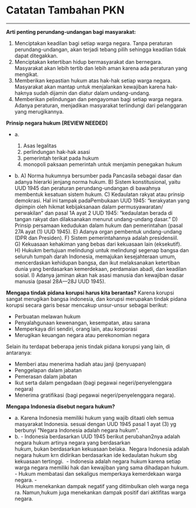 # Catatan Tambahan PKN
---

**Arti penting perundang-undangan bagi masyarakat:**
1. Menciptakan keadilan bagi setiap warga negara. Tanpa peraturan perundang-undangan, akan terjadi tebang pilih sehingga keadilan tidak dapat ditegakkan.
2. Menciptakan ketertiban hidup bermasyarakat dan bernegara. Masyarakat akan lebih tertib dan lebih aman karena ada peraturan yang mengikat.
3. Memberikan kepastian hukum atas hak-hak setiap warga negara. Masyarakat akan mantap untuk menjalankan kewajiban karena hak- haknya sudah dijamin dan diatur dalam undang-undang.
4. Memberikan pelindungan dan pengayoman bagi setiap warga negara. Adanya peraturan, menjadikan masyarakat terlindungi dari pelanggaran yang merugikannya.

**Prinsip negara hukum** **[REVIEW NEEDED]**
- a.
	1. Asas legalitas
	2. perlindungan hak-hak asasi
	3. pemerintah terikat pada hukum
	4. monopoli paksaan pemerintah untuk menjamin penegakan hukum

- b.
	A) Norma hukumnya bersumber pada Pancasila sebagai dasar dan adanya hierarki jenjang norma hukum.
	B) Sistem konstitusional, yaitu UUD 1945 dan peraturan perundang-undangan di bawahnya membentuk kesatuan sistem hukum.
	C) Kedaulatan rakyat atau prinsip demokrasi. Hal ini tampak padaPembukaan UUD 1945: “kerakyatan yang dipimpin oleh hikmat kebijaksanaan dalam permusyawaratan/ perwakilan” dan pasal 1A ayat 2 UUD 1945: “kedaulatan berada di tangan rakyat dan dilaksanakan menurut undang-undang dasar.”
	D) Prinsip persamaan kedudukan dalam hukum dan pemerintahan (pasal 27A ayat (1) UUD 1945).
	E) Adanya organ pembentuk undang-undang (DPR dan Presiden).
	F) Sistem pemerintahannya adalah presidensiil.
	G) Kekuasaan kehakiman yang bebas dari kekuasaan lain (eksekutif).
	H) Hukukm bertujuan melindungi untuk melindungi segenap bangsa dan seluruh tumpah darah Indonesia, memajukan kesejahteraan umum, mencerdaskan kehidupan bangsa, dan ikut melaksanakan ketertiban dunia yang berdasarkan kemerdekaan, perdamaian abadi, dan keadilan sosial.
	I) Adanya jaminan akan hak asasi manusia dan kewajiban dasar manusia (pasal 28A—28J UUD 1945).

**Mengapa tindak pidana korupsi harus kita berantas?**
Karena korupsi sangat merugikan bangsa indonesia, dan korupsi merupakan tindak pidana korupsi secara garis besar mencakup unsur-unsur sebagai berikut: 
- Perbuatan melawan hukum 
- Penyalahgunaan kewenangan, kesempatan, atau sarana 
- Memperkaya diri sendiri, orang lain, atau korporasi 
- Merugikan keuangan negara atau perekonomian negara 

Selain itu terdapat beberapa jenis tindak pidana korupsi yang lain, di antaranya: 
- Memberi atau menerima hadiah atau janji (penyuapan) 
- Penggelapan dalam jabatan 
- Pemerasan dalam jabatan 
- Ikut serta dalam pengadaan (bagi pegawai negeri/penyelenggara negara) 
- Menerima gratifikasi (bagi pegawai negeri/penyelenggara negara). 

**Mengapa Indonesia disebut negara hukum?**
- a.
	Karena Indonesia memiliki hukum yang wajib ditaati oleh semua masyarakat Indonesia. sesuai dengan UUD 1945 pasal 1 ayat (3) yg berbunyi "Negara Indonesia adalah negara hukum".
- b.
	- Indonesia berdasarkan UUD 1945 berikut perubahan2nya adalah negara hukum artinya negara yang berdasarkan hukum, bukan berdasarkan kekuasaan belaka. 
Negara Indonesia adalah negara hukum krn didirikan berdasarkan ide kedaulatan hukum sbg kekuasaan tertinggi. 
	- Indonesia adalah negara hukum karena setiap warga negara memiliki hak dan kewajiban yang sama dihadapan hukum. 
	- Hukum membatasi dan sekaligus memperkaya kemerdekaan warga negara. 
	- Hukum menekankan dampak negatif yang ditimbulkan oleh warga negara. Namun,hukum juga menekankan dampak positif dari aktifitas warga negara. 